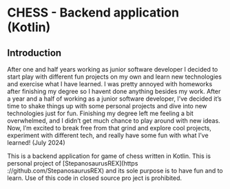CHESS - Backend application (Kotlin)
====================================
Introduction
------------------------------------
After one and half years working as junior software developer I decided to start play with different fun projects on my own and learn new technologies and exercise what I have learned. I was pretty annoyed with homeworks after finishing my degree so I havent done anything besides my work. After a year and a half of working as a junior software developer, I’ve decided it’s time to shake things up with some personal projects and dive into new technologies just for fun. Finishing my degree left me feeling a bit overwhelmed, and I didn’t get much chance to play around with new ideas. Now, I’m excited to break free from that grind and explore cool projects, experiment with different tech, and really have some fun with what I’ve learned! (July 2024)

This is a backend application for game of chess written in Kotlin. This is personal project of [StepanosaurusREX](https    ://github.com/StepanosaurusREX) and its sole purpose is to have fun and to learn. Use of this code in closed source pro    ject is prohibited.

